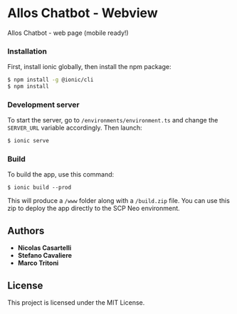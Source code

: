 # Allos Chatbot - Webview

Allos Chatbot - web page (mobile ready!)

### Installation

First, install ionic globally, then install the npm package:

```sh
$ npm install -g @ionic/cli
$ npm install
```

### Development server

To start the server, go to `/environments/environment.ts` and change the `SERVER_URL` variable accordingly.
Then launch:

```sh
$ ionic serve
```

### Build

To build the app, use this command:
```
$ ionic build --prod
```
This will produce a `/www` folder along with a `/build.zip` file. You can use this zip to deploy the app directly to the SCP Neo environment.

## Authors

* **Nicolas Casartelli**
* **Stefano Cavaliere**
* **Marco Tritoni**

## License

This project is licensed under the MIT License.